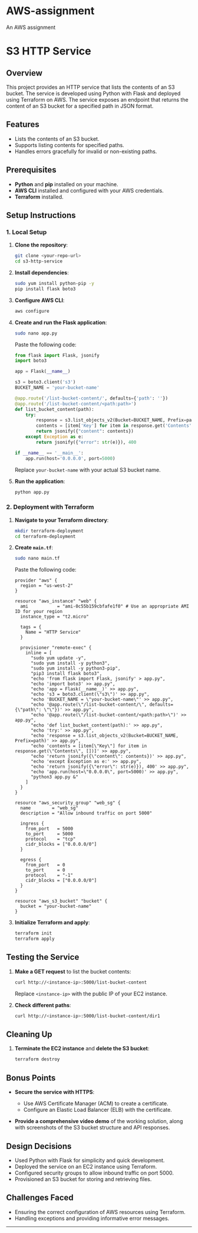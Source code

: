 # AWS-assignment
An AWS assignment


# S3 HTTP Service

## Overview

This project provides an HTTP service that lists the contents of an S3 bucket. The service is developed using Python with Flask and deployed using Terraform on AWS. The service exposes an endpoint that returns the content of an S3 bucket for a specified path in JSON format.

## Features

- Lists the contents of an S3 bucket.
- Supports listing contents for specified paths.
- Handles errors gracefully for invalid or non-existing paths.

## Prerequisites

- **Python** and **pip** installed on your machine.
- **AWS CLI** installed and configured with your AWS credentials.
- **Terraform** installed.

## Setup Instructions

### 1. Local Setup

1. **Clone the repository**:
   ```bash
   git clone <your-repo-url>
   cd s3-http-service
   ```

2. **Install dependencies**:
   ```bash
   sudo yum install python-pip -y
   pip install flask boto3
   ```

3. **Configure AWS CLI**:
   ```bash
   aws configure
   ```

4. **Create and run the Flask application**:
   ```bash
   sudo nano app.py
   ```
   Paste the following code:
   ```python
   from flask import Flask, jsonify
   import boto3

   app = Flask(__name__)

   s3 = boto3.client('s3')
   BUCKET_NAME = 'your-bucket-name'

   @app.route('/list-bucket-content/', defaults={'path': ''})
   @app.route('/list-bucket-content/<path:path>')
   def list_bucket_content(path):
       try:
           response = s3.list_objects_v2(Bucket=BUCKET_NAME, Prefix=path)
           contents = [item['Key'] for item in response.get('Contents', [])]
           return jsonify({"content": contents})
       except Exception as e:
           return jsonify({"error": str(e)}), 400

   if __name__ == '__main__':
       app.run(host='0.0.0.0', port=5000)
   ```
   Replace `your-bucket-name` with your actual S3 bucket name.

5. **Run the application**:
   ```bash
   python app.py
   ```

### 2. Deployment with Terraform

1. **Navigate to your Terraform directory**:
   ```bash
   mkdir terraform-deployment
   cd terraform-deployment
   ```

2. **Create `main.tf`**:
   ```bash
   sudo nano main.tf
   ```
   Paste the following code:
   ```hcl
   provider "aws" {
     region = "us-west-2"
   }

   resource "aws_instance" "web" {
     ami           = "ami-0c55b159cbfafe1f0" # Use an appropriate AMI ID for your region
     instance_type = "t2.micro"

     tags = {
       Name = "HTTP Service"
     }

     provisioner "remote-exec" {
       inline = [
         "sudo yum update -y",
         "sudo yum install -y python3",
         "sudo yum install -y python3-pip",
         "pip3 install flask boto3",
         "echo 'from flask import Flask, jsonify' > app.py",
         "echo 'import boto3' >> app.py",
         "echo 'app = Flask(__name__)' >> app.py",
         "echo 's3 = boto3.client(\"s3\")' >> app.py",
         "echo 'BUCKET_NAME = \"your-bucket-name\"' >> app.py",
         "echo '@app.route(\"/list-bucket-content/\", defaults={\"path\": \"\"})' >> app.py",
         "echo '@app.route(\"/list-bucket-content/<path:path>\")' >> app.py",
         "echo 'def list_bucket_content(path):' >> app.py",
         "echo 'try:' >> app.py",
         "echo 'response = s3.list_objects_v2(Bucket=BUCKET_NAME, Prefix=path)' >> app.py",
         "echo 'contents = [item[\"Key\"] for item in response.get(\"Contents\", [])]' >> app.py",
         "echo 'return jsonify({\"content\": contents})' >> app.py",
         "echo 'except Exception as e:' >> app.py",
         "echo 'return jsonify({\"error\": str(e)}), 400' >> app.py",
         "echo 'app.run(host=\"0.0.0.0\", port=5000)' >> app.py",
         "python3 app.py &"
       ]
     }
   }

   resource "aws_security_group" "web_sg" {
     name        = "web_sg"
     description = "Allow inbound traffic on port 5000"

     ingress {
       from_port   = 5000
       to_port     = 5000
       protocol    = "tcp"
       cidr_blocks = ["0.0.0.0/0"]
     }

     egress {
       from_port   = 0
       to_port     = 0
       protocol    = "-1"
       cidr_blocks = ["0.0.0.0/0"]
     }
   }

   resource "aws_s3_bucket" "bucket" {
     bucket = "your-bucket-name"
   }
   ```

3. **Initialize Terraform and apply**:
   ```bash
   terraform init
   terraform apply
   ```

## Testing the Service

1. **Make a GET request** to list the bucket contents:
   ```bash
   curl http://<instance-ip>:5000/list-bucket-content
   ```
   Replace `<instance-ip>` with the public IP of your EC2 instance.

2. **Check different paths**:
   ```bash
   curl http://<instance-ip>:5000/list-bucket-content/dir1
   ```

## Cleaning Up

1. **Terminate the EC2 instance** and **delete the S3 bucket**:
   ```bash
   terraform destroy
   ```

## Bonus Points

- **Secure the service with HTTPS**:
  - Use AWS Certificate Manager (ACM) to create a certificate.
  - Configure an Elastic Load Balancer (ELB) with the certificate.

- **Provide a comprehensive video demo** of the working solution, along with screenshots of the S3 bucket structure and API responses.

## Design Decisions

- Used Python with Flask for simplicity and quick development.
- Deployed the service on an EC2 instance using Terraform.
- Configured security groups to allow inbound traffic on port 5000.
- Provisioned an S3 bucket for storing and retrieving files.

## Challenges Faced

- Ensuring the correct configuration of AWS resources using Terraform.
- Handling exceptions and providing informative error messages.

---
